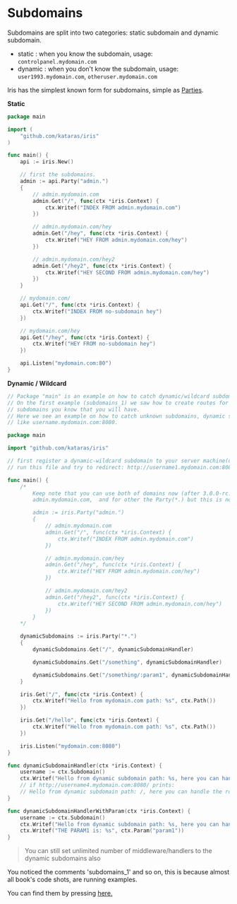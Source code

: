 # Subdomains

Subdomains are split into two categories: static subdomain and dynamic subdomain.

* static : when you know the subdomain, usage: `controlpanel.mydomain.com`
* dynamic : when you don't know the subdomain, usage: `user1993.mydomain.com`, `otheruser.mydomain.com`

Iris has the simplest known form for subdomains, simple as [Parties](party.md).

**Static**

```go
package main

import (
    "github.com/kataras/iris"
)

func main() {
    api := iris.New()

    // first the subdomains.
    admin := api.Party("admin.")
    {
        // admin.mydomain.com
        admin.Get("/", func(ctx *iris.Context) {
            ctx.Writef("INDEX FROM admin.mydomain.com")
        })

        // admin.mydomain.com/hey
        admin.Get("/hey", func(ctx *iris.Context) {
            ctx.Writef("HEY FROM admin.mydomain.com/hey")
        })

        // admin.mydomain.com/hey2
        admin.Get("/hey2", func(ctx *iris.Context) {
            ctx.Writef("HEY SECOND FROM admin.mydomain.com/hey")
        })
    }

    // mydomain.com/
    api.Get("/", func(ctx *iris.Context) {
        ctx.Writef("INDEX FROM no-subdomain hey")
    })

    // mydomain.com/hey
    api.Get("/hey", func(ctx *iris.Context) {
        ctx.Writef("HEY FROM no-subdomain hey")
    })

    api.Listen("mydomain.com:80")
}

```

**Dynamic / Wildcard**

```go
// Package "main" is an example on how to catch dynamic/wildcard subdomains.
// On the first example (subdomains_1) we saw how to create routes for static subdomains,
// subdomains you know that you will have.
// Here we see an example on how to catch unknown subdomains, dynamic subdomains,
// like username.mydomain.com:8080.

package main

import "github.com/kataras/iris"

// first register a dynamic-wildcard subdomain to your server machine(dns/...) (check ./hosts if you use windows).
// run this file and try to redirect: http://username1.mydomain.com:8080/, http://username2.mydomain.com:8080/, http://username1.mydomain.com/something, http://username1.mydomain.com/something/sadsadsa

func main() {
    /*
        Keep note that you can use both of domains now (after 3.0.0-rc.1)
        admin.mydomain.com,  and for other the Party(*.) but this is not this example's purpose

        admin := iris.Party("admin.")
        {
            // admin.mydomain.com
            admin.Get("/", func(ctx *iris.Context) {
                ctx.Writef("INDEX FROM admin.mydomain.com")
            })

            // admin.mydomain.com/hey
            admin.Get("/hey", func(ctx *iris.Context) {
                ctx.Writef("HEY FROM admin.mydomain.com/hey")
            })

            // admin.mydomain.com/hey2
            admin.Get("/hey2", func(ctx *iris.Context) {
                ctx.Writef("HEY SECOND FROM admin.mydomain.com/hey")
            })
        }
    */

    dynamicSubdomains := iris.Party("*.")
    {
        dynamicSubdomains.Get("/", dynamicSubdomainHandler)

        dynamicSubdomains.Get("/something", dynamicSubdomainHandler)

        dynamicSubdomains.Get("/something/:param1", dynamicSubdomainHandlerWithParam)
    }

    iris.Get("/", func(ctx *iris.Context) {
        ctx.Writef("Hello from mydomain.com path: %s", ctx.Path())
    })

    iris.Get("/hello", func(ctx *iris.Context) {
        ctx.Writef("Hello from mydomain.com path: %s", ctx.Path())
    })

    iris.Listen("mydomain.com:8080")
}

func dynamicSubdomainHandler(ctx *iris.Context) {
    username := ctx.Subdomain()
    ctx.Writef("Hello from dynamic subdomain path: %s, here you can handle the route for dynamic subdomains, handle the user: %s", ctx.Path(), username)
    // if http://username4.mydomain.com:8080/ prints:
    // Hello from dynamic subdomain path: /, here you can handle the route for dynamic subdomains, handle the user: username4
}

func dynamicSubdomainHandlerWithParam(ctx *iris.Context) {
    username := ctx.Subdomain()
    ctx.Writef("Hello from dynamic subdomain path: %s, here you can handle the route for dynamic subdomains, handle the user: %s", ctx.Path(), username)
    ctx.Writef("THE PARAM1 is: %s", ctx.Param("param1"))
}
```

> You can still set unlimited number of middleware\/handlers to the dynamic subdomains also

You noticed the comments  'subdomains\_1' and so on, this is because almost all book's code shots, are running examples.

You can find them by pressing [here.](https://github.com/iris-contrib/examples)
